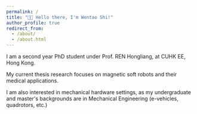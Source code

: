 ```yaml
---
permalink: /
title: "👋🏼 Hello there, I'm Wentao Shi!"
author_profile: true
redirect_from: 
  - /about/
  - /about.html
---
```


I am a second year PhD student under Prof. REN Hongliang, at CUHK EE, Hong Kong.

My current thesis research focuses on magnetic soft robots and their medical applications.

I am also interested in mechanical hardware settings, as my undergraduate and master's backgrounds are in Mechanical Engineering (e-vehicles, quadrotors, etc.)
